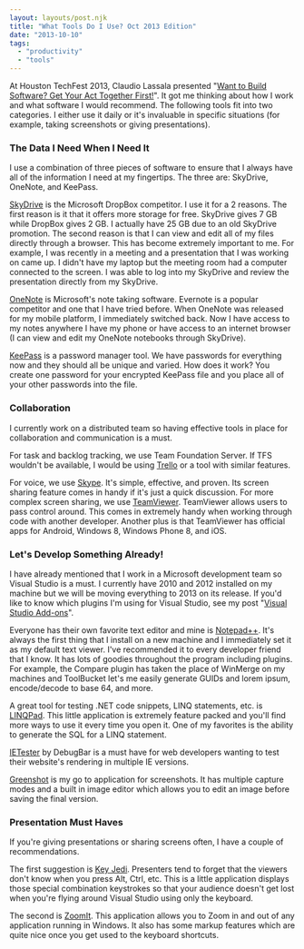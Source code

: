 ```yaml
---
layout: layouts/post.njk
title: "What Tools Do I Use? Oct 2013 Edition"
date: "2013-10-10"
tags: 
  - "productivity"
  - "tools"
---
```


At Houston TechFest 2013, Claudio Lassala presented "[Want to Build Software? Get Your Act Together First!](http://lassala.net/2013/10/03/material-from-my-presentations-at-htf-2013/ "Claudio Lassala's Material from Houston TechFest 2013 Presentations")". It got me thinking about how I work and what software I would recommend. The following tools fit into two categories. I either use it daily or it's invaluable in specific situations (for example, taking screenshots or giving presentations).

<h3>The Data I Need When I Need It</h3>

I use a combination of three pieces of software to ensure that I always have all of the information I need at my fingertips. The three are: SkyDrive, OneNote, and KeePass.

[SkyDrive](http://windows.microsoft.com/en-US/skydrive/download "Microsoft SkyDrive") is the Microsoft DropBox competitor. I use it for a 2 reasons. The first reason is it that it offers more storage for free. SkyDrive gives 7 GB while DropBox gives 2 GB. I actually have 25 GB due to an old SkyDrive promotion. The second reason is that I can view and edit all of my files directly through a browser. This has become extremely important to me. For example, I was recently in a meeting and a presentation that I was working on came up. I didn't have my laptop but the meeting room had a computer connected to the screen. I was able to log into my SkyDrive and review the presentation directly from my SkyDrive.

[OneNote](http://office.microsoft.com/en-us/onenote/ "Microsoft OneNote") is Microsoft's note taking software. Evernote is a popular competitor and one that I have tried before. When OneNote was released for my mobile platform, I immediately switched back. Now I have access to my notes anywhere I have my phone or have access to an internet browser (I can view and edit my OneNote notebooks through SkyDrive).

[KeePass](http://keepass.info/ "KeePass Password Manager") is a password manager tool. We have passwords for everything now and they should all be unique and varied. How does it work? You create one password for your encrypted KeePass file and you place all of your other passwords into the file.

<h3>Collaboration</h3>

I currently work on a distributed team so having effective tools in place for collaboration and communication is a must.

For task and backlog tracking, we use Team Foundation Server. If TFS wouldn't be available, I would be using [Trello](https://trello.com/ "Trello") or a tool with similar features.

For voice, we use [Skype](http://www.skype.com "Skype"). It's simple, effective, and proven. Its screen sharing feature comes in handy if it's just a quick discussion. For more complex screen sharing, we use [TeamViewer](http://www.teamviewer.com "TeamViewer"). TeamViewer allows users to pass control around. This comes in extremely handy when working through code with another developer. Another plus is that TeamViewer has official apps for Android, Windows 8, Windows Phone 8, and iOS.

<h3>Let's Develop Something Already!</h3>

I have already mentioned that I work in a Microsoft development team so Visual Studio is a must. I currently have 2010 and 2012 installed on my machine but we will be moving everything to 2013 on its release. If you'd like to know which plugins I'm using for Visual Studio, see my post "[Visual Studio Add-ons](../../2011/2011-08-26-visual-studio-add-ons/ "Visual Studio Add-ons")".

Everyone has their own favorite text editor and mine is [Notepad++](http://notepad-plus-plus.org/ "NotePad++"). It's always the first thing that I install on a new machine and I immediately set it as my default text viewer. I've recommended it to every developer friend that I know. It has lots of goodies throughout the program including plugins. For example, the Compare plugin has taken the place of WinMerge on my machines and ToolBucket let's me easily generate GUIDs and lorem ipsum, encode/decode to base 64, and more.

A great tool for testing .NET code snippets, LINQ statements, etc. is [LINQPad](http://www.linqpad.net/ "LINQPad"). This little application is extremely feature packed and you'll find more ways to use it every time you open it. One of my favorites is the ability to generate the SQL for a LINQ statement.

[IETester](http://www.my-debugbar.com/wiki/IETester/HomePage "IETester") by DebugBar is a must have for web developers wanting to test their website's rendering in multiple IE versions.

[Greenshot](http://getgreenshot.org/ "Greenshot") is my go to application for screenshots. It has multiple capture modes and a built in image editor which allows you to edit an image before saving the final version.

<h3>Presentation Must Haves</h3>

If you're giving presentations or sharing screens often, I have a couple of recommendations.

The first suggestion is [Key Jedi](http://osherove.com/tools/ "Key Jedi"). Presenters tend to forget that the viewers don't know when you press Alt, Ctrl, etc. This is a little application displays those special combination keystrokes so that your audience doesn't get lost when you're flying around Visual Studio using only the keyboard.

The second is [ZoomIt](http://technet.microsoft.com/en-us/sysinternals/bb897434.aspx "ZoomIt"). This application allows you to Zoom in and out of any application running in Windows. It also has some markup features which are quite nice once you get used to the keyboard shortcuts.
